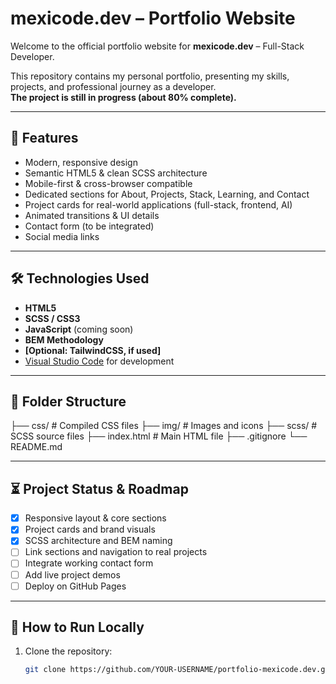# mexicode.dev – Portfolio Website

Welcome to the official portfolio website for **mexicode.dev** – Full-Stack Developer.

This repository contains my personal portfolio, presenting my skills, projects, and professional journey as a developer.  
**The project is still in progress (about 80% complete).**

---

## 🚀 Features

- Modern, responsive design
- Semantic HTML5 & clean SCSS architecture
- Mobile-first & cross-browser compatible
- Dedicated sections for About, Projects, Stack, Learning, and Contact
- Project cards for real-world applications (full-stack, frontend, AI)
- Animated transitions & UI details
- Contact form (to be integrated)
- Social media links

---

## 🛠️ Technologies Used

- **HTML5**
- **SCSS / CSS3**
- **JavaScript** (coming soon)
- **BEM Methodology**
- **[Optional: TailwindCSS, if used]**
- [Visual Studio Code](https://code.visualstudio.com/) for development

---

## 📂 Folder Structure

├── css/ # Compiled CSS files
├── img/ # Images and icons
├── scss/ # SCSS source files
├── index.html # Main HTML file
├── .gitignore
└── README.md

---

## ⏳ Project Status & Roadmap

- [x] Responsive layout & core sections
- [x] Project cards and brand visuals
- [x] SCSS architecture and BEM naming
- [ ] Link sections and navigation to real projects
- [ ] Integrate working contact form
- [ ] Add live project demos
- [ ] Deploy on GitHub Pages

---

## 🌱 How to Run Locally

1. Clone the repository:
   ```bash
   git clone https://github.com/YOUR-USERNAME/portfolio-mexicode.dev.git
   ```
